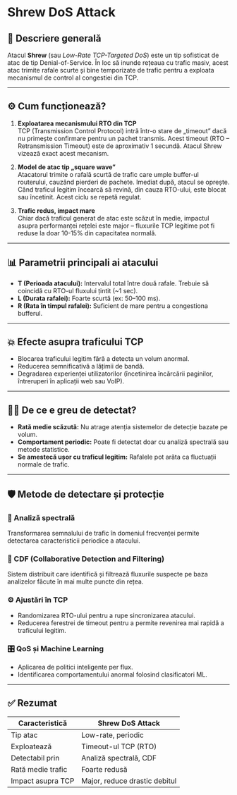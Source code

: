 # Shrew DoS Attack

## 📘 Descriere generală

Atacul **Shrew** (sau *Low-Rate TCP-Targeted DoS*) este un tip sofisticat de atac de tip Denial-of-Service. În loc să inunde rețeaua cu trafic masiv, acest atac trimite rafale scurte și bine temporizate de trafic pentru a exploata mecanismul de control al congestiei din TCP.

---

## ⚙️ Cum funcționează?

1. **Exploatarea mecanismului RTO din TCP**  
   TCP (Transmission Control Protocol) intră într-o stare de „timeout” dacă nu primește confirmare pentru un pachet transmis. Acest timeout (RTO – Retransmission Timeout) este de aproximativ 1 secundă. Atacul Shrew vizează exact acest mecanism.

2. **Model de atac tip „square wave”**  
   Atacatorul trimite o rafală scurtă de trafic care umple buffer-ul routerului, cauzând pierderi de pachete. Imediat după, atacul se oprește. Când traficul legitim încearcă să revină, din cauza RTO-ului, este blocat sau încetinit. Acest ciclu se repetă regulat.

3. **Trafic redus, impact mare**  
   Chiar dacă traficul generat de atac este scăzut în medie, impactul asupra performanței rețelei este major – fluxurile TCP legitime pot fi reduse la doar 10-15% din capacitatea normală.

---

## 📊 Parametrii principali ai atacului

- **T (Perioada atacului):** Intervalul total între două rafale. Trebuie să coincidă cu RTO-ul fluxului țintit (~1 sec).
- **L (Durata rafalei):** Foarte scurtă (ex: 50–100 ms).
- **R (Rata în timpul rafalei):** Suficient de mare pentru a congestiona bufferul.

---

## 💥 Efecte asupra traficului TCP

- Blocarea traficului legitim fără a detecta un volum anormal.
- Reducerea semnificativă a lățimii de bandă.
- Degradarea experienței utilizatorilor (încetinirea încărcării paginilor, întreruperi în aplicații web sau VoIP).

---

## 🕵️‍♀️ De ce e greu de detectat?

- **Rată medie scăzută:** Nu atrage atenția sistemelor de detecție bazate pe volum.
- **Comportament periodic:** Poate fi detectat doar cu analiză spectrală sau metode statistice.
- **Se amestecă ușor cu traficul legitim:** Rafalele pot arăta ca fluctuații normale de trafic.

---

## 🛡️ Metode de detectare și protecție

### 🔎 Analiză spectrală
Transformarea semnalului de trafic în domeniul frecvenței permite detectarea caracteristicii periodice a atacului.

### 🔗 CDF (Collaborative Detection and Filtering)
Sistem distribuit care identifică și filtrează fluxurile suspecte pe baza analizelor făcute în mai multe puncte din rețea.

### ⚙️ Ajustări în TCP
- Randomizarea RTO-ului pentru a rupe sincronizarea atacului.
- Reducerea ferestrei de timeout pentru a permite revenirea mai rapidă a traficului legitim.

### 🎛️ QoS și Machine Learning
- Aplicarea de politici inteligente per flux.
- Identificarea comportamentului anormal folosind clasificatori ML.

---

## ✅ Rezumat

| Caracteristică           | Shrew DoS Attack             |
|--------------------------|------------------------------|
| Tip atac                 | Low-rate, periodic           |
| Exploatează              | Timeout-ul TCP (RTO)         |
| Detectabil prin          | Analiză spectrală, CDF       |
| Rată medie trafic        | Foarte redusă                |
| Impact asupra TCP        | Major, reduce drastic debitul|
